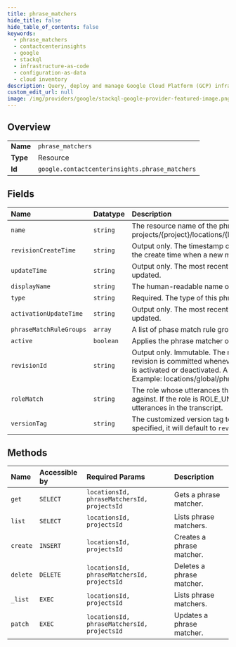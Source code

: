 ```yaml
---
title: phrase_matchers
hide_title: false
hide_table_of_contents: false
keywords:
  - phrase_matchers
  - contactcenterinsights
  - google    
  - stackql
  - infrastructure-as-code
  - configuration-as-data
  - cloud inventory
description: Query, deploy and manage Google Cloud Platform (GCP) infrastructure and resources using SQL
custom_edit_url: null
image: /img/providers/google/stackql-google-provider-featured-image.png
---
```

  
    

## Overview
<table><tbody>
<tr><td><b>Name</b></td><td><code>phrase_matchers</code></td></tr>
<tr><td><b>Type</b></td><td>Resource</td></tr>
<tr><td><b>Id</b></td><td><code>google.contactcenterinsights.phrase_matchers</code></td></tr>
</tbody></table>

## Fields
| Name | Datatype | Description |
|:-----|:---------|:------------|
| `name` | `string` | The resource name of the phrase matcher. Format: projects/&#123;project&#125;/locations/&#123;location&#125;/phraseMatchers/&#123;phrase_matcher&#125; |
| `revisionCreateTime` | `string` | Output only. The timestamp of when the revision was created. It is also the create time when a new matcher is added. |
| `updateTime` | `string` | Output only. The most recent time at which the phrase matcher was updated. |
| `displayName` | `string` | The human-readable name of the phrase matcher. |
| `type` | `string` | Required. The type of this phrase matcher. |
| `activationUpdateTime` | `string` | Output only. The most recent time at which the activation status was updated. |
| `phraseMatchRuleGroups` | `array` | A list of phase match rule groups that are included in this matcher. |
| `active` | `boolean` | Applies the phrase matcher only when it is active. |
| `revisionId` | `string` | Output only. Immutable. The revision ID of the phrase matcher. A new revision is committed whenever the matcher is changed, except when it is activated or deactivated. A server generated random ID will be used. Example: locations/global/phraseMatchers/my-first-matcher@1234567 |
| `roleMatch` | `string` | The role whose utterances the phrase matcher should be matched against. If the role is ROLE_UNSPECIFIED it will be matched against any utterances in the transcript. |
| `versionTag` | `string` | The customized version tag to use for the phrase matcher. If not specified, it will default to `revision_id`. |
## Methods
| Name | Accessible by | Required Params | Description |
|:-----|:--------------|:----------------|:------------|
| `get` | `SELECT` | `locationsId, phraseMatchersId, projectsId` | Gets a phrase matcher. |
| `list` | `SELECT` | `locationsId, projectsId` | Lists phrase matchers. |
| `create` | `INSERT` | `locationsId, projectsId` | Creates a phrase matcher. |
| `delete` | `DELETE` | `locationsId, phraseMatchersId, projectsId` | Deletes a phrase matcher. |
| `_list` | `EXEC` | `locationsId, projectsId` | Lists phrase matchers. |
| `patch` | `EXEC` | `locationsId, phraseMatchersId, projectsId` | Updates a phrase matcher. |
